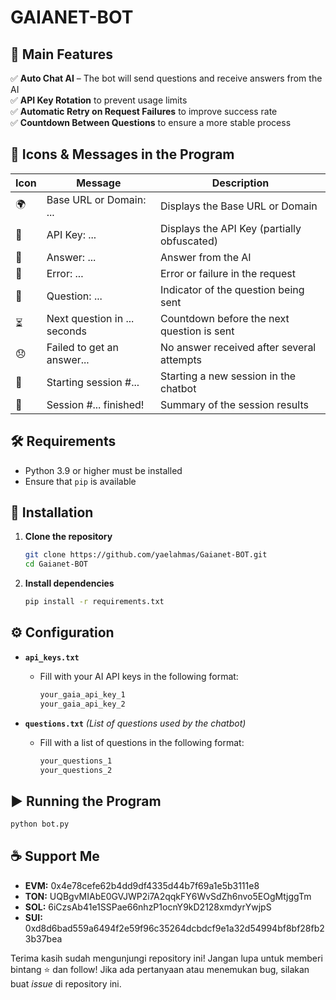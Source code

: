 # GAIANET-BOT

## 🚀 Main Features

✅ **Auto Chat AI** – The bot will send questions and receive answers from the AI  
✅ **API Key Rotation** to prevent usage limits  
✅ **Automatic Retry on Request Failures** to improve success rate  
✅ **Countdown Between Questions** to ensure a more stable process

## 📌 Icons & Messages in the Program

| Icon | Message                      | Description                                 |
| ---- | ---------------------------- | ------------------------------------------- |
| 🌍   | Base URL or Domain: ...      | Displays the Base URL or Domain             |
| 🔑   | API Key: ...                 | Displays the API Key (partially obfuscated) |
| 💬   | Answer: ...                  | Answer from the AI                          |
| 🚨   | Error: ...                   | Error or failure in the request             |
| 📝   | Question: ...                | Indicator of the question being sent        |
| ⏳   | Next question in ... seconds | Countdown before the next question is sent  |
| 😞   | Failed to get an answer...   | No answer received after several attempts   |
| 🏁   | Starting session #...        | Starting a new session in the chatbot       |
| 🎯   | Session #... finished!       | Summary of the session results              |

## 🛠 Requirements

- Python 3.9 or higher must be installed
- Ensure that `pip` is available

## 🔧 Installation

1. **Clone the repository**

   ```bash
   git clone https://github.com/yaelahmas/Gaianet-BOT.git
   cd Gaianet-BOT
   ```

2. **Install dependencies**
   ```bash
   pip install -r requirements.txt
   ```

## ⚙️ Configuration

- **`api_keys.txt`**

  - Fill with your AI API keys in the following format:
    ```bash
    your_gaia_api_key_1
    your_gaia_api_key_2
    ```

- **`questions.txt`** _(List of questions used by the chatbot)_
  - Fill with a list of questions in the following format:
    ```bash
    your_questions_1
    your_questions_2
    ```

## ▶️ Running the Program

```bash
python bot.py
```

## ☕ Support Me

- **EVM:** 0x4e78cefe62b4dd9df4335d44b7f69a1e5b3111e8
- **TON:** UQBgvMIAbE0GVJWP2i7A2qqkFY6WvSdZh6nvo5EOgMtjggTm
- **SOL:** 6iCzsAb41e1SSPae66nhzP1ocnY9kD2128xmdyrYwjpS
- **SUI:** 0xd8d6bad559a6494f2e59f96c35264dcbdcf9e1a32d54994bf8bf28fb23b37bea

Terima kasih sudah mengunjungi repository ini! Jangan lupa untuk memberi bintang ⭐ dan follow! Jika ada pertanyaan atau menemukan bug, silakan buat _issue_ di repository ini.
